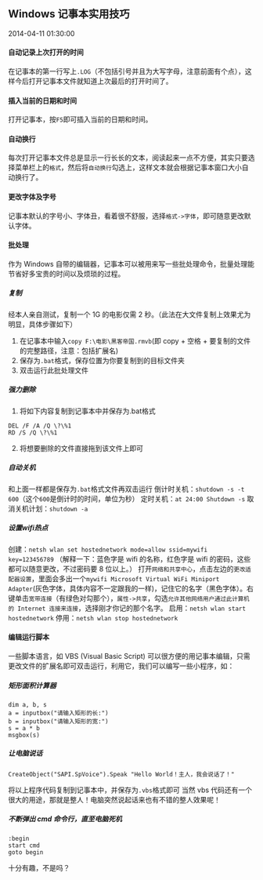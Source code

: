 ## Windows 记事本实用技巧

2014-04-11 01:30:00

<div class="a">

#### 自动记录上次打开的时间

在记事本的第一行写上`.LOG`（不包括引号并且为大写字母，注意前面有个点），这样今后打开记事本文件就知道上次最后的打开时间了。 </div>

#### 插入当前的日期和时间

打开记事本，按`F5`即可插入当前的日期和时间。

#### 自动换行 

每次打开记事本文件总是显示一行长长的文本，阅读起来一点不方便，其实只要选择菜单栏上的`格式`，然后将`自动换行`勾选上，这样文本就会根据记事本窗口大小自动换行了。 

#### 更改字体及字号

记事本默认的字号小、字体丑，看着很不舒服，选择`格式->字体`，即可随意更改默认字体。

#### 批处理

作为 Windows 自带的编辑器，记事本可以被用来写一些批处理命令，批量处理能节省好多宝贵的时间以及烦琐的过程。

##### 复制

经本人亲自测试，复制一个 1G 的电影仅需 2 秒。（此法在大文件复制上效果尤为明显，具体步骤如下）

1. 在记事本中输入`copy F:\电影\黑客帝国.rmvb`(即 copy + 空格 + 要复制的文件的完整路径，注意：包括扩展名)
2. 保存为`.bat`格式，保存位置为你要复制到的目标文件夹
3. 双击运行此批处理文件

##### 强力删除

1. 将如下内容复制到记事本中并保存为.bat格式

```
DEL /F /A /Q \?\%1
RD /S /Q \?\%1
```

2. 将想要删除的文件直接拖到该文件上即可

##### 自动关机

和上面一样都是保存为`.bat`格式文件再双击运行
倒计时关机：`shutdown -s -t 600`（这个`600`是倒计时的时间，单位为秒）
定时关机：`at 24:00 Shutdown -s`
取消关机计划：`shutdown -a`

##### 设置wifi热点

创建：`netsh wlan set hostednetwork mode=allow ssid=mywifi key=123456789`
（解释一下：蓝色字是 wifi 的名称，红色字是 wifi 的密码，这些都可以随意更改，不过密码要 8 位以上。）
打开`网络和共享中心`，点击左边的`更改适配器设置`，里面会多出一个`mywifi Microsoft Virtual WiFi Miniport Adapter`(灰色字体，具体内容不一定跟我的一样)，记住它的名字（黑色字体）。右键单击`宽带连接`（有绿色对勾那个），`属性->共享`，勾选`允许其他网络用户通过此计算机的 Internet 连接来连接`，选择刚才你记的那个名字。
启用：`netsh wlan start hostednetwork`
停用：`netsh wlan stop hostednetwork`

#### 编辑运行脚本

一些脚本语言，如 VBS (Visual Basic Script)  可以很方便的用记事本编辑，只需更改文件的扩展名即可双击运行，利用它，我们可以编写一些小程序，如：

##### 矩形面积计算器

```vbscript
dim a, b, s
a = inputbox("请输入矩形的长:")
b = inputbox("请输入矩形的宽:")
s = a * b
msgbox(s)
```

##### 让电脑说话

```vbscript
CreateObject("SAPI.SpVoice").Speak "Hello World！主人，我会说话了！"
```

将以上程序代码复制到记事本中，并保存为`.vbs`格式即可
当然 vbs 代码还有一个很大的用途，那就是整人！电脑突然说起话来也有不错的整人效果呢！

##### 不断弹出 cmd 命令行，直至电脑死机

```vbscript
:begin
start cmd
goto begin
```

十分有趣，不是吗？